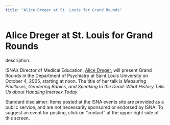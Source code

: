 ```yaml
---
title: "Alice Dreger at St. Louis for Grand Rounds"
---
```


# Alice Dreger at St. Louis for Grand Rounds

  
description:  
  


ISNA&#8217;s Director of Medical Education, [Alice Dreger][1], will present Grand Rounds in the Department of Psychiatry at Saint Louis University on October 4, 2005, starting at noon. The title of her talk is _Measuring Phalluses, Gendering Babies, and Speaking to the Dead: What History Tells Us about Handling Intersex Today_. 

  
  


Standard disclaimer: Items posted at the ISNA events site are provided as a public service, and are not necessarily sponsored or endorsed by ISNA. To suggest an event for posting, click on &#8220;contact&#8221; at the upper right side of this screen.

 [1]: /about/dreger